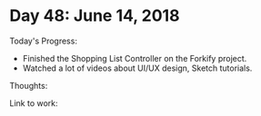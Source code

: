 # Day 48: June 14, 2018

Today's Progress: 
- Finished the Shopping List Controller on the Forkify project.
- Watched a lot of videos about UI/UX design, Sketch tutorials.


Thoughts: 

Link to work: 